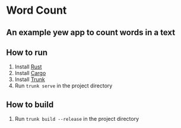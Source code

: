 # Word Count

## An example yew app to count words in a text

## How to run

1. Install [Rust](https://www.rust-lang.org/tools/install)
2. Install [Cargo](https://doc.rust-lang.org/cargo/getting-started/installation.html)
3. Install [Trunk](https://trunkrs.dev/)
4. Run `trunk serve` in the project directory

## How to build

1. Run `trunk build --release` in the project directory
